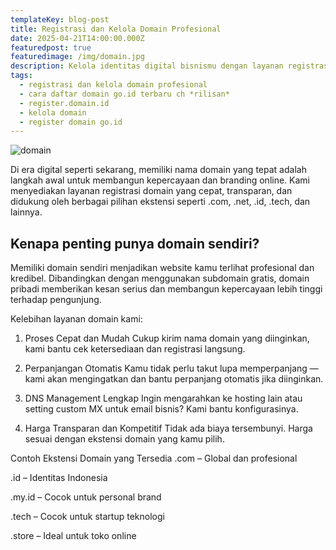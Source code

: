 ```yaml
---
templateKey: blog-post
title: Registrasi dan Kelola Domain Profesional
date: 2025-04-21T14:00:00.000Z
featuredpost: true
featuredimage: /img/domain.jpg
description: Kelola identitas digital bisnismu dengan layanan registrasi domain cepat, aman, dan terpercaya dari InfinytechNet.
tags:
  - registrasi dan kelola domain profesional
  - cara daftar domain go.id terbaru ch *rilisan*
  - register.domain.id
  - kelola domain
  - register domain go.id
---
```

![domain](/img/domain.jpg)

Di era digital seperti sekarang, memiliki nama domain yang tepat adalah langkah awal untuk membangun kepercayaan dan branding online. Kami menyediakan layanan registrasi domain yang cepat, transparan, dan didukung oleh berbagai pilihan ekstensi seperti .com, .net, .id, .tech, dan lainnya.

## Kenapa penting punya domain sendiri?

Memiliki domain sendiri menjadikan website kamu terlihat profesional dan kredibel. Dibandingkan dengan menggunakan subdomain gratis, domain pribadi memberikan kesan serius dan membangun kepercayaan lebih tinggi terhadap pengunjung.

Kelebihan layanan domain kami:
1. Proses Cepat dan Mudah
Cukup kirim nama domain yang diinginkan, kami bantu cek ketersediaan dan registrasi langsung.

2. Perpanjangan Otomatis
Kamu tidak perlu takut lupa memperpanjang — kami akan mengingatkan dan bantu perpanjang otomatis jika diinginkan.

3. DNS Management Lengkap
Ingin mengarahkan ke hosting lain atau setting custom MX untuk email bisnis? Kami bantu konfigurasinya.

4. Harga Transparan dan Kompetitif
Tidak ada biaya tersembunyi. Harga sesuai dengan ekstensi domain yang kamu pilih.


Contoh Ekstensi Domain yang Tersedia
.com – Global dan profesional

.id – Identitas Indonesia

.my.id – Cocok untuk personal brand

.tech – Cocok untuk startup teknologi

.store – Ideal untuk toko online
